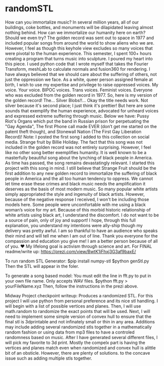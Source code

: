 # randomSTL
How can you immortalize music?
In several million years, all of our buildings, coke bottles, and monuments will be dilapidated leaving almost nothing behind. How can we immortalize our humanity here on earth? Should we even try? The golden record was sent out to space in 1977 and included popular songs from around the world to show aliens who we are. However, I feel as though this keyhole view excludes so many voices that were pivotal to the human experience.
This semester, I spent 100+ hours creating a program that turns music into sculpture. I poured my heart into this piece. I used python code that I wrote myself that takes the Fourier Transform, meshLab to calculate normals and fusion360 for rendering.
I have always believed that we should care about the suffering of others, not just the oppression we face. As a white, queer person assigned female at birth, I wish to use my expertise and privilege to raise oppressed voices. My voice. Your voice. BIPOC voices. Trans voices. Feminist voices. Everyone who was excluded from the golden record in 1977.
So, here is my version of the golden record! The... Silver Blobs!!... Okay the title needs work. Not silver because it's second place; I just think it's prettier! But here are some sounds that exemplify the human experience, advocated for unheard voices and expressed extreme suffering through music.
Below we have: Pussy Riot's Organs which put the band in Russian prison for perpetuating the "Gay Agenda",
The first Phone call made EVER (don’t get me started on the patent theft though), and
Stonewall Nation (The First Gay Liberation Record)!
Note: I posted the first song I added to this collection on social media. Strange fruit by Billie Holiday. The fact that this song was not included in the golden record was not entirely surprising. However, I feel like no other song better exemplifies humanity. It is well known to be a masterfully beautiful song about the lynching of black people in America. As time has passed, the song remains devastatingly relevant. I started this project with this song in mind. I still believe that Strange Fruit should be the first addition to any new golden record to immortalize the suffering of black people in America and the all too human tendency to oppress. We cannot let time erase these crimes and black music needs the amplification it deserves as the basis of most modern music. So many popular white artists simply appropriated the style and ingenuity of black artists. However, because of the negative response I received, I won't be including those models here. Some people were uncomfortable with me using a black woman’s voice for my art. Because of this morbid historic relationship of white artists using black art, I understand the discomfort. I do not want to be a source of pain, only of joy and support! I hope, through this full explanation, you understand my intentions were ally-ship though my delivery was pretty awful. I am so thankful to have an audience who speaks their mind and will tell me when I am out of line. Thank you everyone for the compassion and education you give me! I am a better person because of all of you. ❤ My lifelong goal is activism through science and art. 
For FINAL readme/write up: https://prezi.com/view/BwtK1iFhxj3G3af9baxE/

To run random STL Generator: 
$pip install numpy-stl 
$python genStl.py
Then the STL will appear in the foler. 

To generate a song based model:
You must edit the line in fft.py to put in your own file name. Only accepts WAV files. 
$python fft.py > yourFileName.xyz 
Then, follow the instructions in the prezi above. 

Midway Project checkpoint writeup: 
Produces a randomized STL. 
For this project I will use python from personal preference and its nice stl handling. I will begin with a list of possible vertices and planes. Then, I will use math.random to randomize the exact points that will be used. Next, I will need to implement some simple version of convex hull to ensure that the final stl is 3dprintable and not infinately small or thin in any area. Additions may include adding several randomized stls together in a mathematically random fashion or using data from mp3 files to have a controled randomness based on music. After I have generated several different files, I will pick my favorite to 3d print. Mostly the compelx part is having the vertices and planes match even when randomized and convex hull is alittle bit of an obsticle. However, there are plenty of solutions. to the concave issue such as adding multiple stls together. 
